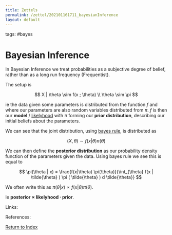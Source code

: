 ```yaml
---
title: Zettels
permalink: /zettel/202101161711_bayesianInference
layout: default
---
```

tags: #bayes

# Bayesian Inference

In Bayesian Inference we treat probabilities as a subjective degree of belief, rather than as a long run frequency (Frequentist).

The setup is 

$$
X | \theta \sim f(x ; \theta) \\
\theta \sim \pi
$$

ie the data given some parameters is distributed from the function $f$ and where our parameters are also random variables distributed from $\pi$. $f$ is 
then our **model** / [likelyhood](202101091603_probabilityLikelyhood) with $\pi$ forming our **prior distribution**, describing our initial beliefs about the parameters.

We can see that the joint distribution, using [bayes rule](202012221450_bayesRules), is distributed as 

$$
(X, \theta ) \sim f(x| \theta) \pi(\theta)
$$

We can then define the **posterior distribution** as our probability density function of the parameters given the data. Using 
bayes rule we see this is equal to

$$
\pi(\theta | x) = \frac{f(x|\theta) \pi(\theta)}{\int_{\theta} f(x | \tilde{\theta} ) \pi ( \tilde{\theta} ) d \tilde{\theta}}
$$

We often write this as $\pi(\theta | x ) \propto f(x | \theta) \pi(\theta)$. 

Ie **posterior $\propto$ likelyhood $\cdot$ prior**.


Links: 

References: 

[Return to Index](index)